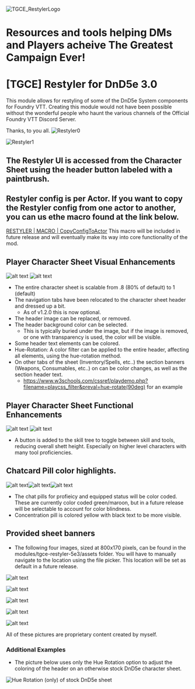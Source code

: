 
![TGCE_RestylerLogo](https://github.com/Carpathias/tgce-restyler-5e3/assets/79472577/87a2e886-dd2c-4afb-bfd1-fb82fa05c9df)

# Resources and tools helping DMs and Players acheive The Greatest Campaign Ever!

# [TGCE] Restyler for DnD5e 3.0

This module allows for restyling of some of the DnD5e System components for Foundry VTT. 
Creating this module would not have been possible without the wonderful people who haunt the various channels of the Official Foundry VTT Discord Server. 

Thanks, to you all. 
![Restyler0](https://github.com/Carpathias/tgce-restyler-5e3/assets/79472577/eccee81f-9d70-4a05-bfdc-0c245e295396)

![Restyler1](https://github.com/Carpathias/tgce-restyler-5e3/assets/79472577/9902473c-f8ee-4c22-b12e-696e9f3af7a6)

## The Restyler UI is accessed from the Character Sheet using the header button labeled with a paintbrush.

## Restyler config is per Actor. If you want to copy the Restyler config from one actor to another, you can us ethe macro found at the link below.
[RESTYLER | MACRO | CopyConfigToActor](https://github.com/Carpathias/tgce-restyler-5e3/blob/main/macros/Restyler.Macro.CopyConfigToActor.js)
This macro will be included in future release and will eventually make its way into core functionality of the mod. 

## Player Character Sheet Visual Enhancements

![alt text](pictures/charactersheet2.png) ![alt text](pictures/charactersheet3.png)

- The entire character sheet is scalable from .8 (80% of default) to 1 (default)
- The navigation tabs have been relocated to the character sheet header and dressed up a bit.
  - As of v1.2.0 this is now optional.     
- The header image can be replaced, or removed.
- The header background color can be selected.
  - This is typically buried under the image, but if the image is removed, or one with transparency is used, the color will be visible.
- Some header text elements can be colored.
- Hue-Rotation: A color filter can be applied to the entire header, affecting all elements, using the hue-rotation method.
- On other tabs of the sheet (Inventory/Spells, etc..) the section banners (Weapons, Consumables, etc..) on can be color changes, as well as the section header text. 
  - https://www.w3schools.com/cssref/playdemo.php?filename=playcss_filter&preval=hue-rotate(90deg) for an example

## Player Character Sheet Functional Enhancements

![alt text](pictures/skills-tools-toggle1.png) ![alt text](pictures/skills-tools-toggle2.png)

- A button is added to the skill tree to toggle between skill and tools, reducing overall shett height. Especially on higher level characters with many tool proficiencies.

## Chatcard Pill color highlights.

![alt text](pictures/notprofequippill.jpg)![alt text](pictures/concentrationpill.jpg)![alt text](pictures/profnotequippill.jpg)

- The chat pills for profieicy and equipped status will be color coded. These are currently color coded green/maroon, but in a future release will be selectable to account for color blindness.
- Concentration pill is colored yellow with black text to be more visible. 

## Provided sheet banners

- The following four images, sized at 800x170 pixels, can be found in the modules/tgce-restyler-5e3/assets folder. You will have to manually navigate to the location using the file picker. This location will be set as default in a future release. 

![alt text](assets/sheet-banner-darkblood.jpg)

![alt text](assets/sheet-banner-dwarf1.jpg)

![alt text](assets/sheet-banner-goliath.jpg)

![alt text](assets/sheet-banner-stoneface.jpg)

![alt text](assets/sheet-banner-lightrays.jpg)

All of these pictures are proprietary content created by myself. 

### Additional Examples
- The picture below uses only the Hue Rotation option to adjust the coloring of the header on an otherwise stock DnD5e character sheet.

![Hue Rotation (only) of stock DnD5e sheet](pictures/charactersheet.png)
